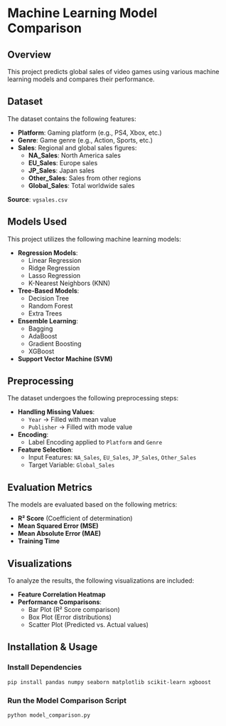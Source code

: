 # Machine Learning Model Comparison

## Overview
This project predicts global sales of video games using various machine learning models and compares their performance.

## Dataset
The dataset contains the following features:
- **Platform**: Gaming platform (e.g., PS4, Xbox, etc.)
- **Genre**: Game genre (e.g., Action, Sports, etc.)
- **Sales**: Regional and global sales figures:
  - **NA_Sales**: North America sales
  - **EU_Sales**: Europe sales
  - **JP_Sales**: Japan sales
  - **Other_Sales**: Sales from other regions
  - **Global_Sales**: Total worldwide sales

**Source**: `vgsales.csv`

## Models Used
This project utilizes the following machine learning models:
- **Regression Models**:
  - Linear Regression
  - Ridge Regression
  - Lasso Regression
  - K-Nearest Neighbors (KNN)
- **Tree-Based Models**:
  - Decision Tree
  - Random Forest
  - Extra Trees
- **Ensemble Learning**:
  - Bagging
  - AdaBoost
  - Gradient Boosting
  - XGBoost
- **Support Vector Machine (SVM)**

## Preprocessing
The dataset undergoes the following preprocessing steps:
- **Handling Missing Values**:
  - `Year` → Filled with mean value
  - `Publisher` → Filled with mode value
- **Encoding**:
  - Label Encoding applied to `Platform` and `Genre`
- **Feature Selection**:
  - Input Features: `NA_Sales`, `EU_Sales`, `JP_Sales`, `Other_Sales`
  - Target Variable: `Global_Sales`

## Evaluation Metrics
The models are evaluated based on the following metrics:
- **R² Score** (Coefficient of determination)
- **Mean Squared Error (MSE)**
- **Mean Absolute Error (MAE)**
- **Training Time**

## Visualizations
To analyze the results, the following visualizations are included:
- **Feature Correlation Heatmap**
- **Performance Comparisons**:
  - Bar Plot (R² Score comparison)
  - Box Plot (Error distributions)
  - Scatter Plot (Predicted vs. Actual values)

## Installation & Usage
### Install Dependencies
```sh
pip install pandas numpy seaborn matplotlib scikit-learn xgboost
```
### Run the Model Comparison Script
```sh
python model_comparison.py
```

